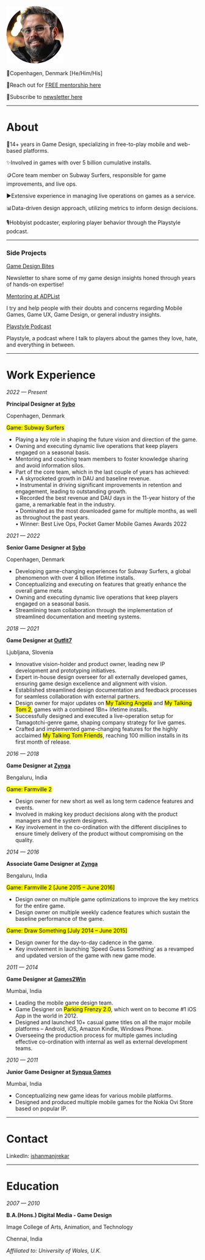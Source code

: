 ![](assets/profilepicture.png)

📍Copenhagen, Denmark [He/Him/His]

📒Reach out for [FREE mentorship here](https://adplist.org/mentors/ishan-manjrekar)

📒Subscribe to [newsletter here](http://gamedesignbites.substack.com)

---
# About

📌14+ years in Game Design, specializing in free-to-play mobile and web-based platforms.

✨Involved in games with over 5 billion cumulative installs.

🪙Core team member on Subway Surfers, responsible for game improvements, and live ops.

▶️Extensive experience in managing live operations on games as a service.

📊Data-driven design approach, utilizing metrics to inform design decisions.

🎙️Hobbyist podcaster, exploring player behavior through the Playstyle podcast.

---
### Side Projects

[Game Design Bites](https://gamedesignbites.substack.com/)

Newsletter to share some of my game design insights honed through years of hands-on expertise!

[Mentoring at ADPList](https://adplist.org/mentors/ishan-manjrekar)

I try and help people with their doubts and concerns regarding Mobile Games, Game UX, Game Design, or general industry insights.

[Playstyle Podcast](https://podcasters.spotify.com/pod/show/playstyle)

Playstyle, a podcast where I talk to players about the games they love, hate, and everything in between.

---
# Work Experience

*2022 — Present*

**Principal Designer at [Sybo](https://sybogames.com/)**

Copenhagen, Denmark

<mark>Game: Subway Surfers</mark>
* Playing a key role in shaping the future vision and direction of the game.
* Owning and executing dynamic live operations that keep players engaged on a seasonal basis.
* Mentoring and coaching team members to foster knowledge sharing and avoid information silos.
* Part of the core team, which in the last couple of years has achieved:  
    • A skyrocketed growth in DAU and baseline revenue.  
    • Instrumental in driving significant improvements in retention and engagement, leading to outstanding growth.  
    • Recorded the best revenue and DAU days in the 11-year history of the game, a remarkable feat in the industry.  
    • Dominated as the most downloaded game for multiple months, as well as throughout the past years.  
    • Winner: Best Live Ops, Pocket Gamer Mobile Games Awards 2022

*2021 — 2022*

**Senior Game Designer at [Sybo](https://sybogames.com/)**

Copenhagen, Denmark

* Developing game-changing experiences for Subway Surfers, a global phenomenon with over 4 billion lifetime installs.
* Conceptualizing and executing on features that greatly enhance the overall game meta.
* Owning and executing dynamic live operations that keep players engaged on a seasonal basis.
* Streamlining team collaboration through the implementation of streamlined documentation and meeting systems.

*2018 — 2021*

**Game Designer at [Outfit7](https://outfit7.com/)**

Ljubljana, Slovenia

* Innovative vision-holder and product owner, leading new IP development and prototyping initiatives.
* Expert in-house design overseer for all externally developed games, ensuring game design excellence and alignment with vision.
* Established streamlined design documentation and feedback processes for seamless collaboration with external partners.
* Design owner for major updates on <mark>My Talking Angela</mark> and <mark>My Talking Tom 2</mark>, games with a combined 1Bn+ lifetime installs.
* Successfully designed and executed a live-operation setup for Tamagotchi-genre game, shaping company strategy for live games.
* Crafted and implemented game-changing features for the highly acclaimed <mark>My Talking Tom Friends</mark>, reaching 100 million installs in its first month of release.

*2016 — 2018*

**Game Designer at [Zynga](https://www.zynga.com/)**

Bengaluru, India

<mark>Game: Farmville 2</mark>

* Design owner for new short as well as long term cadence features and events.
* Involved in making key product decisions along with the product managers and the system designers.
* Key involvement in the co-ordination with the different disciplines to ensure timely delivery of the product without compromising on the quality.

*2014 — 2016*

**Associate Game Designer at [Zynga](https://www.zynga.com/)**

Bengaluru, India

<mark>Game: Farmville 2 [June 2015 – June 2016]</mark>

* Design owner on multiple game optimizations to improve the key metrics for the entire game.
* Design owner on multiple weekly cadence features which sustain the baseline performance of the game.

<mark>Game: Draw Something [July 2014 – June 2015]</mark>

* Design owner for the day-to-day cadence in the game.
* Key involvement in launching ‘Speed Guess Something’ as a revamped and updated version of the game with new game mode.

*2011 — 2014*

**Game Designer at [Games2Win](https://www.linkedin.com/company/games2win-india-pvt-ltd/)**

Mumbai, India

* Leading the mobile game design team.
* Game Designer on <mark>Parking Frenzy 2.0</mark>, which went on to become #1 iOS App in the world in 2012.
* Designed and launched 10+ casual game titles on all the major mobile platforms – Android, iOS, Amazon Kindle, Windows Phone.
* Overseeing the production process for multiple games including effective co-ordination with internal as well as external development teams.

*2010 — 2011*

**Junior Game Designer at [Synqua Games](https://synqua.com/)**

Mumbai, India

* Conceptualizing new game ideas for various mobile platforms.
* Designed and produced multiple mobile games for the Nokia Ovi Store based on popular IP.

---
# Contact

LinkedIn:  [ishanmanjrekar](https://linkedin.com/in/ishanmanjrekar)

---
# Education

*2007 — 2010*

**B.A.(Hons.) Digital Media - Game Design**

Image College of Arts, Animation, and Technology

Chennai, India

*Affiliated to: University of Wales, U.K.* 